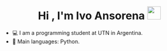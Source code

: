 <h1 align="center"><b>Hi , I'm Ivo Ansorena </b><img src="https://media.giphy.com/media/hvRJCLFzcasrR4ia7z/giphy.gif" width="35"></h1>

- 💻 I am a programming student at UTN in Argentina.
- 🌟 Main languages: Python.
